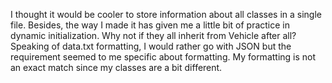 I thought it would be cooler to store information about all classes in a single file. Besides, the way I made it has given me a little bit of practice in dynamic initialization. Why not if they all inherit from Vehicle after all? Speaking of data.txt formatting, I would rather go with JSON but the requirement seemed to me specific about formatting. My formatting is not an exact match since my classes are a bit different.